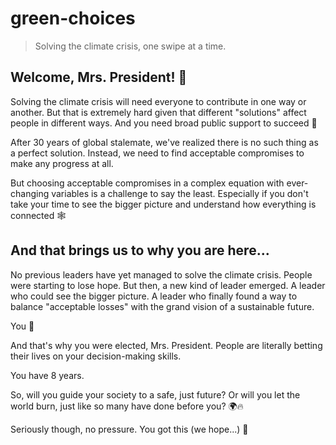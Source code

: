 # green-choices

> Solving the climate crisis, one swipe at a time.

## Welcome, Mrs. President! 🖖

Solving the climate crisis will need everyone to contribute in one way or another. But that is extremely hard given that different "solutions" affect people in different ways. And you need broad public support to succeed 🧩

After 30 years of global stalemate, we've realized there is no such thing as a perfect solution. Instead, we need to find acceptable compromises to make any progress at all.

But choosing acceptable compromises in a complex equation with ever-changing variables is a challenge to say the least. Especially if you don't take your time to see the bigger picture and understand how everything is connected 🕸

## And that brings us to why you are here...

No previous leaders have yet managed to solve the climate crisis. People were starting to lose hope. But then, a new kind of leader emerged. A leader who could see the bigger picture. A leader who finally found a way to balance "acceptable losses" with the grand vision of a sustainable future.

You 🙋‍

And that's why you were elected, Mrs. President. People are literally betting their lives on your decision-making skills.

You have 8 years.

So, will you guide your society to a safe, just future? Or will you let the world burn, just like so many have done before you? 🌍🔥

Seriously though, no pressure. You got this (we hope...) 😬
